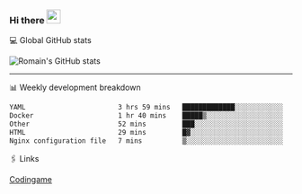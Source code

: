 ### Hi there <img src="https://media.giphy.com/media/hvRJCLFzcasrR4ia7z/giphy.gif" width="25px" height="25px">

💻 Global GitHub stats


![Romain's GitHub stats](https://github-readme-stats.vercel.app/api?username=Flasssh&show_icons=true&theme=tokyonight)

---

📊 Weekly development breakdown
<!--START_SECTION:waka-->

```txt
YAML                       3 hrs 59 mins   █████████████░░░░░░░░░░░░   52.32 %
Docker                     1 hr 40 mins    █████▒░░░░░░░░░░░░░░░░░░░   21.81 %
Other                      52 mins         ███░░░░░░░░░░░░░░░░░░░░░░   11.39 %
HTML                       29 mins         █▓░░░░░░░░░░░░░░░░░░░░░░░   06.47 %
Nginx configuration file   7 mins          ▒░░░░░░░░░░░░░░░░░░░░░░░░   01.61 %
```

<!--END_SECTION:waka-->

🖇 Links

[Codingame](https://www.codingame.com/profile/defc3ee5279aecc1bb6114e1f994ea9b3325423)
